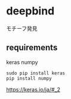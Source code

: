 # deepbind


モチーフ発見


## requirements
keras
numpy
```
sudo pip install keras
pip install numpy
```
https://keras.io/ja/#_2

## 
